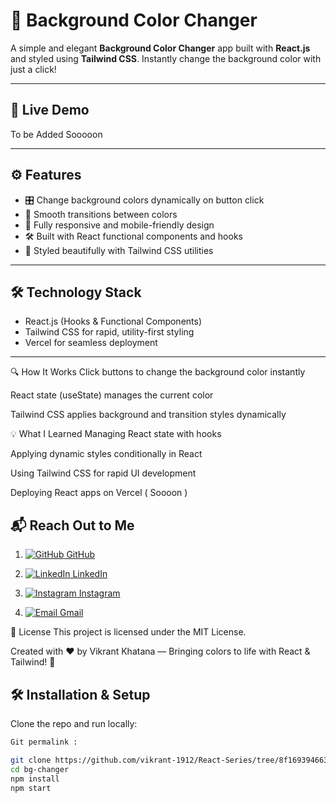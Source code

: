 # 🎨 Background Color Changer

A simple and elegant **Background Color Changer** app built with **React.js** and styled using **Tailwind CSS**. Instantly change the background color with just a click!

---

## 🚀 Live Demo

To be Added Sooooon 

---

## ⚙️ Features

- 🎛️ Change background colors dynamically on button click  
- 🎨 Smooth transitions between colors  
- 📱 Fully responsive and mobile-friendly design  
- 🛠️ Built with React functional components and hooks  
- 💅 Styled beautifully with Tailwind CSS utilities

---

## 🛠️ Technology Stack

- React.js (Hooks & Functional Components)  
- Tailwind CSS for rapid, utility-first styling  
- Vercel for seamless deployment

---

🔍 How It Works
Click buttons to change the background color instantly

React state (useState) manages the current color

Tailwind CSS applies background and transition styles dynamically

💡 What I Learned
Managing React state with hooks

Applying dynamic styles conditionally in React

Using Tailwind CSS for rapid UI development

Deploying React apps on Vercel ( Soooon ) 


## 📬 Reach Out to Me

1. [![GitHub](https://img.shields.io/badge/GitHub-181717?style=flat-square&logo=github&logoColor=white) GitHub](https://github.com/vikrant-1912)

  
2. [![LinkedIn](https://img.shields.io/badge/LinkedIn-0A66C2?style=flat-square&logo=linkedin&logoColor=white) LinkedIn](https://www.linkedin.com/in/vikrant1912)

    
3. [![Instagram](https://img.shields.io/badge/Instagram-E4405F?style=flat-square&logo=instagram&logoColor=white) Instagram](https://www.instagram.com/vikrant_7017)

   
4. [![Email](https://img.shields.io/badge/Gmail-D14836?style=flat-square&logo=gmail&logoColor=white) Gmail](mailto:vikrantkhatana15@gmail.com)
   


📃 License
This project is licensed under the MIT License.



Created with ❤️ by Vikrant Khatana — Bringing colors to life with React & Tailwind! 🎨



## 🛠️ Installation & Setup

Clone the repo and run locally:

```bash
Git permalink :

git clone https://github.com/vikrant-1912/React-Series/tree/8f169394663b1b0b3bcc5ff7d9536049d9f13cd0/05bgChanger
cd bg-changer
npm install
npm start





